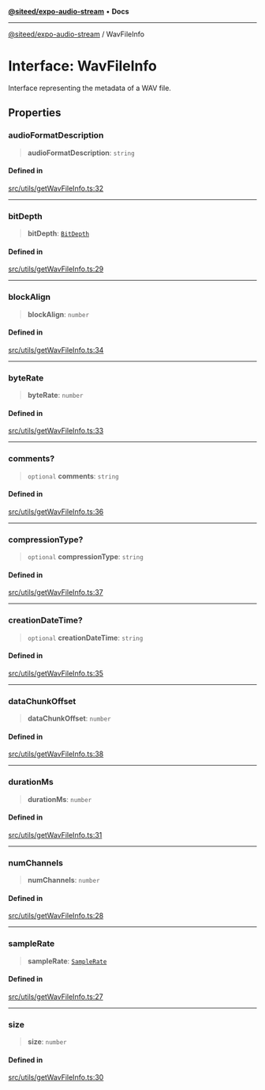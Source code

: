 [**@siteed/expo-audio-stream**](../README.md) • **Docs**

***

[@siteed/expo-audio-stream](../README.md) / WavFileInfo

# Interface: WavFileInfo

Interface representing the metadata of a WAV file.

## Properties

### audioFormatDescription

> **audioFormatDescription**: `string`

#### Defined in

[src/utils/getWavFileInfo.ts:32](https://github.com/deeeed/expo-audio-stream/blob/6d10216c587140e4c86296be9540489393fa35a2/packages/expo-audio-stream/src/utils/getWavFileInfo.ts#L32)

***

### bitDepth

> **bitDepth**: [`BitDepth`](../type-aliases/BitDepth.md)

#### Defined in

[src/utils/getWavFileInfo.ts:29](https://github.com/deeeed/expo-audio-stream/blob/6d10216c587140e4c86296be9540489393fa35a2/packages/expo-audio-stream/src/utils/getWavFileInfo.ts#L29)

***

### blockAlign

> **blockAlign**: `number`

#### Defined in

[src/utils/getWavFileInfo.ts:34](https://github.com/deeeed/expo-audio-stream/blob/6d10216c587140e4c86296be9540489393fa35a2/packages/expo-audio-stream/src/utils/getWavFileInfo.ts#L34)

***

### byteRate

> **byteRate**: `number`

#### Defined in

[src/utils/getWavFileInfo.ts:33](https://github.com/deeeed/expo-audio-stream/blob/6d10216c587140e4c86296be9540489393fa35a2/packages/expo-audio-stream/src/utils/getWavFileInfo.ts#L33)

***

### comments?

> `optional` **comments**: `string`

#### Defined in

[src/utils/getWavFileInfo.ts:36](https://github.com/deeeed/expo-audio-stream/blob/6d10216c587140e4c86296be9540489393fa35a2/packages/expo-audio-stream/src/utils/getWavFileInfo.ts#L36)

***

### compressionType?

> `optional` **compressionType**: `string`

#### Defined in

[src/utils/getWavFileInfo.ts:37](https://github.com/deeeed/expo-audio-stream/blob/6d10216c587140e4c86296be9540489393fa35a2/packages/expo-audio-stream/src/utils/getWavFileInfo.ts#L37)

***

### creationDateTime?

> `optional` **creationDateTime**: `string`

#### Defined in

[src/utils/getWavFileInfo.ts:35](https://github.com/deeeed/expo-audio-stream/blob/6d10216c587140e4c86296be9540489393fa35a2/packages/expo-audio-stream/src/utils/getWavFileInfo.ts#L35)

***

### dataChunkOffset

> **dataChunkOffset**: `number`

#### Defined in

[src/utils/getWavFileInfo.ts:38](https://github.com/deeeed/expo-audio-stream/blob/6d10216c587140e4c86296be9540489393fa35a2/packages/expo-audio-stream/src/utils/getWavFileInfo.ts#L38)

***

### durationMs

> **durationMs**: `number`

#### Defined in

[src/utils/getWavFileInfo.ts:31](https://github.com/deeeed/expo-audio-stream/blob/6d10216c587140e4c86296be9540489393fa35a2/packages/expo-audio-stream/src/utils/getWavFileInfo.ts#L31)

***

### numChannels

> **numChannels**: `number`

#### Defined in

[src/utils/getWavFileInfo.ts:28](https://github.com/deeeed/expo-audio-stream/blob/6d10216c587140e4c86296be9540489393fa35a2/packages/expo-audio-stream/src/utils/getWavFileInfo.ts#L28)

***

### sampleRate

> **sampleRate**: [`SampleRate`](../type-aliases/SampleRate.md)

#### Defined in

[src/utils/getWavFileInfo.ts:27](https://github.com/deeeed/expo-audio-stream/blob/6d10216c587140e4c86296be9540489393fa35a2/packages/expo-audio-stream/src/utils/getWavFileInfo.ts#L27)

***

### size

> **size**: `number`

#### Defined in

[src/utils/getWavFileInfo.ts:30](https://github.com/deeeed/expo-audio-stream/blob/6d10216c587140e4c86296be9540489393fa35a2/packages/expo-audio-stream/src/utils/getWavFileInfo.ts#L30)
